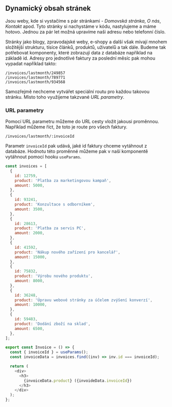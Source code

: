 ## Dynamický obsah stránek

Jsou weby, kde si vystačíme s pár stránkami - _Domovská stránka_, _O nás_, _Kontakt_ apod. Tyto stránky si nachystáme v kódu, nastylujeme a máme hotovo. Jednou za pár let možná upravíme naši adresu nebo telefonní číslo.

Stránky jako blogy, zpravodajské weby, e-shopy a další však mívají mnohem složitější strukturu, tísíce článků, produktů, uživatelů a tak dále. Budeme tak potřebovat komponenty, které zobrazují data z databáze například na základě id. Adresy pro jednotlivé faktury za poslední měsíc pak mohou vypadat například takto:

```
/invoices/lastmonth/249857
/invoices/lastmonth/789771
/invoices/lastmonth/934568
```

Samozřejmě nechceme vytvářet speciální routu pro každou takovou stránku. Místo toho využijeme takzvané _URL parametry_.

### URL parametry

Pomocí URL parametru můžeme do URL cesty vložit jakousi proměnnou. Například můžeme říct, že toto je route pro všech faktury.

```
/invoices/lastmonth/:invoiceId
```

Parametr `invoiceId` pak udává, jaké id faktury chceme vytáhnout z databáze. Hodnotu této proměnné můžeme pak v naší komponentě vytáhnout pomocí hooku `useParams`.

```js
const invoices = [
  {
    id: 12759,
    product: 'Platba za marketingovou kampaň',
    amount: 5000,
  },
  {
    id: 93241,
    product: 'Konzultace s odborníkem',
    amount: 3500,
  },
  {
    id: 28613,
    product: 'Platba za servis PC',
    amount: 2000,
  },
  {
    id: 41592,
    product: 'Nákup nového zařízení pro kancelář',
    amount: 15000,
  },
  {
    id: 75832,
    product: 'Výrobu nového produktu',
    amount: 8000,
  },
  {
    id: 36248,
    product: 'Úpravu webové stránky za účelem zvýšení konverzí',
    amount: 10000,
  },
  {
    id: 59483,
    product: 'Dodání zboží na sklad',
    amount: 6500,
  },
];

export const Invoice = () => {
  const { invoiceId } = useParams();
  const invoiceData = invoices.find((inv) => inv.id === invoiceId);

  return (
    <div>
      <h3>
        {invoiceData.product} ({invoideData.invoiceId})
      </h3>
    </div>
  );
};
```
